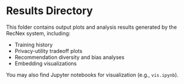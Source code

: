 # Results Directory

This folder contains output plots and analysis results generated by the RecNex system, including:

- Training history
- Privacy-utility tradeoff plots
- Recommendation diversity and bias analyses
- Embedding visualizations

You may also find Jupyter notebooks for visualization (e.g., `vis.ipynb`). 